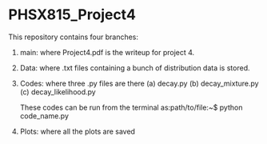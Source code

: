 # PHSX815_Project4

This repository contains four branches:
   1. main: where Project4.pdf is the writeup for project 4.
   2. Data: where .txt files containing a bunch of distribution data is stored.
   3. Codes: where three .py files are there (a) decay.py (b) decay_mixture.py (c) decay_likelihood.py 
   
      These codes can be run from the terminal as:path/to/file:~$ python code_name.py
      
   4. Plots: where all the plots are saved
